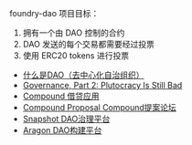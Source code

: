 foundry-dao 项目目标：
1. 拥有一个由 DAO 控制的合约
2. DAO 发送的每个交易都需要经过投票
3. 使用 ERC20 tokens 进行投票

- [什么是DAO（去中心化自治组织）](https://ethereum.org/zh/dao/)
- [Governance, Part 2: Plutocracy Is Still Bad](https://vitalik.ca/general/2018/03/28/plutocracy.html)
- [Compound 借贷应用](https://compound.finance/)
- [Compound Proposal Compound提案论坛](https://www.comp.xyz/)
- [Snapshot DAO治理平台](https://snapshot.org/)
- [Aragon DAO构建平台](https://aragon.org/)
